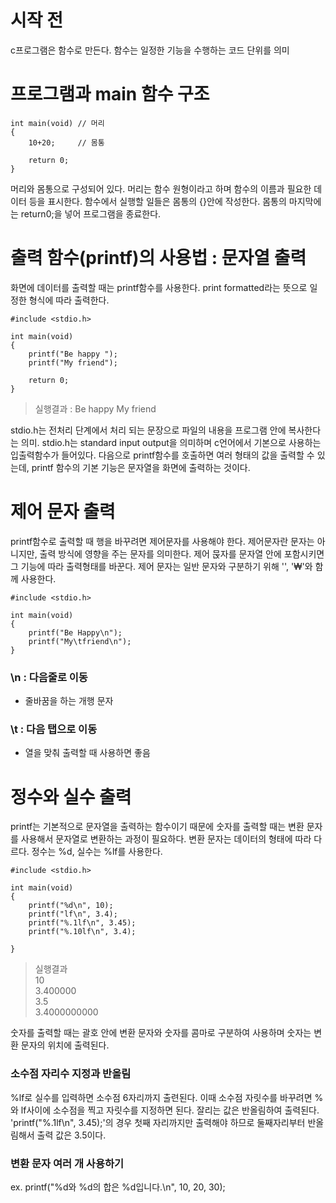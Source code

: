 # 시작 전

c프로그램은 함수로 만든다. 함수는 일정한 기능을 수행하는 코드 단위를 의미

# 프로그램과 main 함수 구조

```
int main(void) // 머리
{
	10+20;     // 몸통

	return 0;
}
```

머리와 몸통으로 구성되어 있다. 머리는 함수 원형이라고 하며 함수의 이름과 필요한 데이터 등을 표시한다. 함수에서 실행할 일들은 몸통의 {}안에 작성한다.
몸통의 마지막에는 return0;을 넣어 프로그램을 종료한다.

# 출력 함수(printf)의 사용법 : 문자열 출력

화면에 데이터를 출력할 때는 printf함수를 사용한다. print formatted라는 뜻으로 일정한 형식에 따라 출력한다.

```
#include <stdio.h>

int main(void)
{
	printf("Be happy ");
	printf("My friend");

	return 0;
}
```

> 실행결과 : Be happy My friend

stdio.h는 전처리 단계에서 처리 되는 문장으로 파일의 내용을 프로그램 안에 복사한다는 의미. stdio.h는 standard input output을 의미하며 c언어에서 기본으로 사용하는 입출력함수가 들어있다. 다음으로 printf함수를 호출하면 여러 형태의 값을 출력할 수 있는데, printf 함수의 기본 기능은 문자열을 화면에 출력하는 것이다.

# 제어 문자 출력

printf함수로 출력할 때 행을 바꾸려면 제어문자를 사용해야 한다. 제어문자란 문자는 아니지만, 출력 방식에 영향을 주는 문자를 의미한다. 제어 묹자를 문자열 안에 포함시키면 그 기능에 따라 출력형태를 바꾼다. 제어 문자는 일반 문자와 구분하기 위해 '\', '₩'와 함께 사용한다.

```
#include <stdio.h>

int main(void)
{
	printf("Be Happy\n");
	printf("My\tfriend\n");
}
```

### \n : 다음줄로 이동

- 줄바꿈을 하는 개행 문자

### \t : 다음 탭으로 이동

- 열을 맞춰 출력할 때 사용하면 좋음

# 정수와 실수 출력

printf는 기본적으로 문자열을 출력하는 함수이기 때문에 숫자를 출력할 때는 변환 문자를 사용해서 문자열로 변환하는 과정이 필요하다. 변환 문자는 데이터의 형태에 따라 다르다. 정수는 %d, 실수는 %lf를 사용한다.

```
#include <stdio.h>

int main(void)
{
	printf("%d\n", 10);
	printf("lf\n", 3.4);
	printf("%.1lf\n", 3.45);
	printf("%.10lf\n", 3.4);

}
```

> 실행결과  <br/>
> 10 <br/>
> 3.400000 <br/>
> 3.5 <br/>
> 3.4000000000 <br/>

숫자를 출력할 때는 괄호 안에 변환 문자와 숫자를 콤마로 구분하여 사용하며 숫자는 변환 문자의 위치에 출력된다.

### 소수점 자리수 지정과 반올림

%lf로 실수를 입력하면 소수점 6자리까지 출련된다. 이때 소수점 자릿수를 바꾸려면 %와 lf사이에 소수점을 찍고 자릿수를 지정하면 된다.
잘리는 값은 반올림하여 출력된다. 'printf("%.1lf\n", 3.45);'의 경우 첫째 자리까지만 출력해야 하므로 둘째자리부터 반올림해서 출력 값은 3.5이다.

### 변환 문자 여러 개 사용하기

ex. printf("%d와 %d의 합은 %d입니다.\n", 10, 20, 30);
